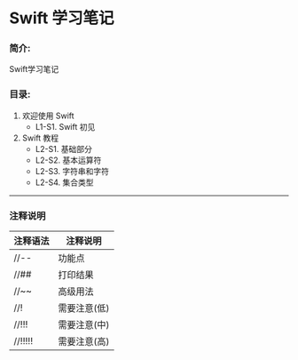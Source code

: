 # Swift 学习笔记

### 简介:

Swift学习笔记

### 目录:
1. 欢迎使用 Swift
	* L1-S1. Swift 初见
2. Swift 教程
	* L2-S1. 基础部分
	* L2-S2. 基本运算符
	* L2-S3. 字符串和字符
	* L2-S4. 集合类型




---

### 注释说明


注释语法	     | 注释说明
--------     | --------
//--         | 功能点
//##         | 打印结果
//~~		 | 高级用法
//!          | 需要注意(低)
//!!!        | 需要注意(中)
//!!!!!      | 需要注意(高)
